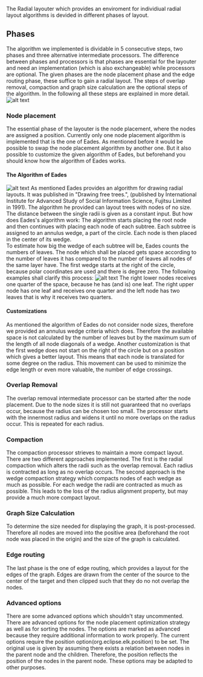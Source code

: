 The Radial layouter which provides an enviroment for individiual radial layout algorithms is devided in different phases of layout.
## Phases
The algorithm we implemented is dividable in 5 consecutive steps, two phases and three alternative intermediate processors.
The difference between phases and processors is that phases are essential for the layouter and need an implementation (which is also exchangeable) 
while processors are optional.
The given phases are the node placement phase and the edge routing phase, these suffice to gain a radial layout.
The steps of overlap removal, compaction and graph size calculation are the optional steps of the algorithm. 
In the following all these steps are explained in more detail.
![alt text](/docs/images/Phases.png)

### Node placement
The essential phase of the layouter is the node placement, where the nodes are assigned a position.
Currently only one node placement algorithm is implemented that is the one of Eades. 
As mentioned before it would be possible to swap the node placement algorithm by another one.
But it also possible to customize the given algorithm of Eades, but beforehand you should know how the algorithm of Eades works.

#### The Algorithm of Eades
![alt text](/docs/images/EadesTree.png)
As mentioned Eades provides an algorithm for drawing radial layouts. It was published in "Drawing free trees.", (published by
International Institute for Advanced Study of Social Information Science, Fujitsu Limited in 1991). 
The algorithm he provided can layout trees with nodes of no size. The distance between the single radii is given as a constant input.
But how does Eades's algorithm work:
The algorithm starts placing the root node and then continues with placing each node of each subtree.
Each subtree is assigned to an annulus wedge, a part of the circle. Each node is then placed in the center of its wedge.  
To estimate how big the wedge of each subtree will be, Eades counts the numbers of leaves. 
The node which shall be placed gets space according to the number of leaves it has compared to the number of leaves all nodes of the same layer have.
The first wedge starts at the right of the circle, because polar coordinates are used and there is degree zero.
The following examples shall clarify this process:
![alt text](/docs/images/EadesWedgeExample.png)
The right lower nodes receives one quarter of the space, because he has (and is) one leaf. 
The right upper node has one leaf and receives one quarter and the left node has two leaves that is why it receives two quarters.

#### Customizations
As mentioned the algorithm of Eades do not consider node sizes, therefore we provided an annulus wedge criteria which does.
Therefore the available space is not calculated by the number of leaves but by the maximum sum of the length of all node diagonals of a wedge.
Another customization is that the first wedge does not start on the right of the circle but on a position which gives a better layout. 
This means that each node is translated for some degree on the radius. This movement can be used to minimize the edge length or even more valuable, the number of edge crossings.

### Overlap Removal
The overlap removal intermediate processor can be started after the node placement. 
Due to the node sizes it is still not guaranteed that no overlaps occur, because the radius can be chosen too small.
The processor starts with the innermost radius and widens it until no more overlaps on the radius occur. 
This is repeated for each radius.

### Compaction
The compaction processor strieves to maintain a more compact layout. There are two different approaches implemented. 
The first is the radial compaction which alters the radii such as the overlap removal. Each radius is contracted as long as no overlap occurs.
The second approach is the wedge compaction strategy which compacts nodes of each wedge as much as possible. For each wedge the radii are contracted as much as possible. 
This leads to the loss of the radius alignment property, but may provide a much more compact layout.

### Graph Size Calculation
To determine the size needed for displaying the graph, it is post-processed. Therefore all nodes are moved into the positive area 
(beforehand the root node was placed in the origin) and the size of the graph is calculated.

### Edge routing 
The last phase is the one of edge routing, which provides a layout for the edges of the graph. 
Edges are drawn from the center of the source to the center of the target and then clipped such that they do no not overlap the nodes.

### Advanced options
There are some advanced options which shouldn't stay uncommented. 
There are advanced options for the node placement optimization strategy as well as for sorting the nodes.
The options are marked as advanced because they require additional information to work properly.
The current options require the position option(org.eclipse.elk.position) to be set. 
The original use is given by assuming there exists a relation between nodes in the parent node and the children. 
Therefore, the position reflects the position of the nodes in the parent node.
These options may be adapted to other purposes.

